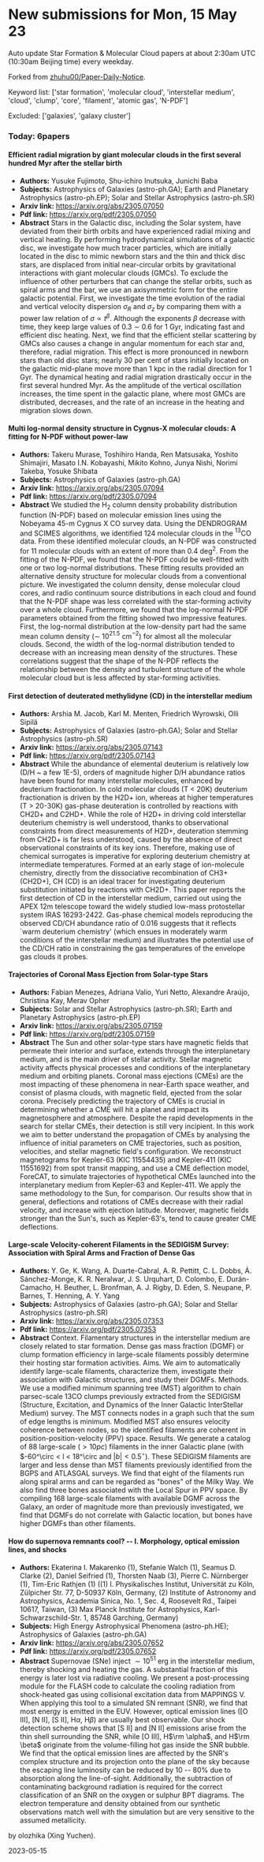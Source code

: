# New submissions for Mon, 15 May 23
Auto update Star Formation & Molecular Cloud papers at about 2:30am UTC (10:30am Beijing time) every weekday.


Forked from [zhuhu00/Paper-Daily-Notice](https://github.com/zhuhu00/Paper-Daily-Notice). 


Keyword list: ['star formation', 'molecular cloud', 'interstellar medium', 'cloud', 'clump', 'core', 'filament', 'atomic gas', 'N-PDF']


Excluded: ['galaxies', 'galaxy cluster']


### Today: 6papers 
#### Efficient radial migration by giant molecular clouds in the first  several hundred Myr after the stellar birth
 - **Authors:** Yusuke Fujimoto, Shu-ichiro Inutsuka, Junichi Baba
 - **Subjects:** Astrophysics of Galaxies (astro-ph.GA); Earth and Planetary Astrophysics (astro-ph.EP); Solar and Stellar Astrophysics (astro-ph.SR)
 - **Arxiv link:** https://arxiv.org/abs/2305.07050
 - **Pdf link:** https://arxiv.org/pdf/2305.07050
 - **Abstract**
 Stars in the Galactic disc, including the Solar system, have deviated from their birth orbits and have experienced radial mixing and vertical heating. By performing hydrodynamical simulations of a galactic disc, we investigate how much tracer particles, which are initially located in the disc to mimic newborn stars and the thin and thick disc stars, are displaced from initial near-circular orbits by gravitational interactions with giant molecular clouds (GMCs). To exclude the influence of other perturbers that can change the stellar orbits, such as spiral arms and the bar, we use an axisymmetric form for the entire galactic potential. First, we investigate the time evolution of the radial and vertical velocity dispersion $\sigma_R$ and $\sigma_z$ by comparing them with a power law relation of $\sigma \propto t^{\beta}$. Although the exponents $\beta$ decrease with time, they keep large values of 0.3 $\sim$ 0.6 for 1 Gyr, indicating fast and efficient disc heating. Next, we find that the efficient stellar scattering by GMCs also causes a change in angular momentum for each star and, therefore, radial migration. This effect is more pronounced in newborn stars than old disc stars; nearly 30 per cent of stars initially located on the galactic mid-plane move more than 1 kpc in the radial direction for 1 Gyr. The dynamical heating and radial migration drastically occur in the first several hundred Myr. As the amplitude of the vertical oscillation increases, the time spent in the galactic plane, where most GMCs are distributed, decreases, and the rate of an increase in the heating and migration slows down.
#### Multi log-normal density structure in Cygnus-X molecular clouds: A  fitting for N-PDF without power-law
 - **Authors:** Takeru Murase, Toshihiro Handa, Ren Matsusaka, Yoshito Shimajiri, Masato I.N. Kobayashi, Mikito Kohno, Junya Nishi, Norimi Takeba, Yosuke Shibata
 - **Subjects:** Astrophysics of Galaxies (astro-ph.GA)
 - **Arxiv link:** https://arxiv.org/abs/2305.07094
 - **Pdf link:** https://arxiv.org/pdf/2305.07094
 - **Abstract**
 We studied the H$_2$ column density probability distribution function (N-PDF) based on molecular emission lines using the Nobeyama 45-m Cygnus X CO survey data. Using the DENDROGRAM and SCIMES algorithms, we identified 124 molecular clouds in the $^{13}$CO data. From these identified molecular clouds, an N-PDF was constructed for 11 molecular clouds with an extent of more than 0.4 deg$^2$. From the fitting of the N-PDF, we found that the N-PDF could be well-fitted with one or two log-normal distributions. These fitting results provided an alternative density structure for molecular clouds from a conventional picture. We investigated the column density, dense molecular cloud cores, and radio continuum source distributions in each cloud and found that the N-PDF shape was less correlated with the star-forming activity over a whole cloud. Furthermore, we found that the log-normal N-PDF parameters obtained from the fitting showed two impressive features. First, the log-normal distribution at the low-density part had the same mean column density ($\sim$ 10$^{21.5}$ cm$^{-2}$) for almost all the molecular clouds. Second, the width of the log-normal distribution tended to decrease with an increasing mean density of the structures. These correlations suggest that the shape of the N-PDF reflects the relationship between the density and turbulent structure of the whole molecular cloud but is less affected by star-forming activities.
#### First detection of deuterated methylidyne (CD) in the interstellar  medium
 - **Authors:** Arshia M. Jacob, Karl M. Menten, Friedrich Wyrowski, Olli Sipilä
 - **Subjects:** Astrophysics of Galaxies (astro-ph.GA); Solar and Stellar Astrophysics (astro-ph.SR)
 - **Arxiv link:** https://arxiv.org/abs/2305.07143
 - **Pdf link:** https://arxiv.org/pdf/2305.07143
 - **Abstract**
 While the abundance of elemental deuterium is relatively low (D/H ~ a few 1E-5), orders of magnitude higher D/H abundance ratios have been found for many interstellar molecules, enhanced by deuterium fractionation. In cold molecular clouds (T < 20K) deuterium fractionation is driven by the H2D+ ion, whereas at higher temperatures (T > 20-30K) gas-phase deuteration is controlled by reactions with CH2D+ and C2HD+. While the role of H2D+ in driving cold interstellar deuterium chemistry is well understood, thanks to observational constraints from direct measurements of H2D+, deuteration stemming from CH2D+ is far less understood, caused by the absence of direct observational constraints of its key ions. Therefore, making use of chemical surrogates is imperative for exploring deuterium chemistry at intermediate temperatures. Formed at an early stage of ion-molecule chemistry, directly from the dissociative recombination of CH3+ (CH2D+), CH (CD) is an ideal tracer for investigating deuterium substitution initiated by reactions with CH2D+. This paper reports the first detection of CD in the interstellar medium, carried out using the APEX 12m telescope toward the widely studied low-mass protostellar system IRAS 16293-2422. Gas-phase chemical models reproducing the observed CD/CH abundance ratio of 0.016 suggests that it reflects `warm deuterium chemistry' (which ensues in moderately warm conditions of the interstellar medium) and illustrates the potential use of the CD/CH ratio in constraining the gas temperatures of the envelope gas clouds it probes.
#### Trajectories of Coronal Mass Ejection from Solar-type Stars
 - **Authors:** Fabian Menezes, Adriana Valio, Yuri Netto, Alexandre Araújo, Christina Kay, Merav Opher
 - **Subjects:** Solar and Stellar Astrophysics (astro-ph.SR); Earth and Planetary Astrophysics (astro-ph.EP)
 - **Arxiv link:** https://arxiv.org/abs/2305.07159
 - **Pdf link:** https://arxiv.org/pdf/2305.07159
 - **Abstract**
 The Sun and other solar-type stars have magnetic fields that permeate their interior and surface, extends through the interplanetary medium, and is the main driver of stellar activity. Stellar magnetic activity affects physical processes and conditions of the interplanetary medium and orbiting planets. Coronal mass ejections (CMEs) are the most impacting of these phenomena in near-Earth space weather, and consist of plasma clouds, with magnetic field, ejected from the solar corona. Precisely predicting the trajectory of CMEs is crucial in determining whether a CME will hit a planet and impact its magnetosphere and atmosphere. Despite the rapid developments in the search for stellar CMEs, their detection is still very incipient. In this work we aim to better understand the propagation of CMEs by analysing the influence of initial parameters on CME trajectories, such as position, velocities, and stellar magnetic field's configuration. We reconstruct magnetograms for Kepler-63 (KIC 11554435) and Kepler-411 (KIC 11551692) from spot transit mapping, and use a CME deflection model, ForeCAT, to simulate trajectories of hypothetical CMEs launched into the interplanetary medium from Kepler-63 and Kepler-411. We apply the same methodology to the Sun, for comparison. Our results show that in general, deflections and rotations of CMEs decrease with their radial velocity, and increase with ejection latitude. Moreover, magnetic fields stronger than the Sun's, such as Kepler-63's, tend to cause greater CME deflections.
#### Large-scale Velocity-coherent Filaments in the SEDIGISM Survey:  Association with Spiral Arms and Fraction of Dense Gas
 - **Authors:** Y. Ge, K. Wang, A. Duarte-Cabral, A. R. Pettitt, C. L. Dobbs, Á. Sánchez-Monge, K. R. Neralwar, J. S. Urquhart, D. Colombo, E. Durán-Camacho, H. Beuther, L. Bronfman, A. J. Rigby, D. Eden, S. Neupane, P. Barnes, T. Henning, A. Y. Yang
 - **Subjects:** Astrophysics of Galaxies (astro-ph.GA); Solar and Stellar Astrophysics (astro-ph.SR)
 - **Arxiv link:** https://arxiv.org/abs/2305.07353
 - **Pdf link:** https://arxiv.org/pdf/2305.07353
 - **Abstract**
 Context. Filamentary structures in the interstellar medium are closely related to star formation. Dense gas mass fraction (DGMF) or clump formation efficiency in large-scale filaments possibly determine their hosting star formation activities. Aims. We aim to automatically identify large-scale filaments, characterize them, investigate their association with Galactic structures, and study their DGMFs. Methods. We use a modified minimum spanning tree (MST) algorithm to chain parsec-scale 13CO clumps previously extracted from the SEDIGISM (Structure, Excitation, and Dynamics of the Inner Galactic InterStellar Medium) survey. The MST connects nodes in a graph such that the sum of edge lengths is minimum. Modified MST also ensures velocity coherence between nodes, so the identified filaments are coherent in position-position-velocity (PPV) space. Results. We generate a catalog of 88 large-scale ($>10pc$) filaments in the inner Galactic plane (with $-60^\circ < l < 18^\circ and $|b| < 0.5^\circ$). These SEDIGISM filaments are larger and less dense than MST filaments previously identified from the BGPS and ATLASGAL surveys. We find that eight of the filaments run along spiral arms and can be regarded as "bones" of the Milky Way. We also find three bones associated with the Local Spur in PPV space. By compiling 168 large-scale filaments with available DGMF across the Galaxy, an order of magnitude more than previously investigated, we find that DGMFs do not correlate with Galactic location, but bones have higher DGMFs than other filaments.
#### How do supernova remnants cool? -- I. Morphology, optical emission  lines, and shocks
 - **Authors:** Ekaterina I. Makarenko (1), Stefanie Walch (1), Seamus D. Clarke (2), Daniel Seifried (1), Thorsten Naab (3), Pierre C. Nürnberger (1), Tim-Eric Rathjen (1) ((1) I. Physikalisches Institut, Universität zu Köln, Zülpicher Str. 77, D-50937 Köln, Germany, (2) Institute of Astronomy and Astrophysics, Academia Sinica, No. 1, Sec. 4, Roosevelt Rd., Taipei 10617, Taiwan, (3) Max Planck Institute for Astrophysics, Karl-Schwarzschild-Str. 1, 85748 Garching, Germany)
 - **Subjects:** High Energy Astrophysical Phenomena (astro-ph.HE); Astrophysics of Galaxies (astro-ph.GA)
 - **Arxiv link:** https://arxiv.org/abs/2305.07652
 - **Pdf link:** https://arxiv.org/pdf/2305.07652
 - **Abstract**
 Supernovae (SNe) inject $\sim 10^{51}$ erg in the interstellar medium, thereby shocking and heating the gas. A substantial fraction of this energy is later lost via radiative cooling. We present a post-processing module for the FLASH code to calculate the cooling radiation from shock-heated gas using collisional excitation data from MAPPINGS V. When applying this tool to a simulated SN remnant (SNR), we find that most energy is emitted in the EUV. However, optical emission lines ($[$O III$]$, $[$N II$]$, $[$S II$]$, H${\alpha}$, H${\beta}$) are usually best observable. Our shock detection scheme shows that [S II] and [N II] emissions arise from the thin shell surrounding the SNR, while [O III], H$\rm \alpha$, and H$\rm \beta$ originate from the volume-filling hot gas inside the SNR bubble. We find that the optical emission lines are affected by the SNR's complex structure and its projection onto the plane of the sky because the escaping line luminosity can be reduced by 10 -- 80\% due to absorption along the line-of-sight. Additionally, the subtraction of contaminating background radiation is required for the correct classification of an SNR on the oxygen or sulphur BPT diagrams. The electron temperature and density obtained from our synthetic observations match well with the simulation but are very sensitive to the assumed metallicity.


by olozhika (Xing Yuchen). 


2023-05-15
